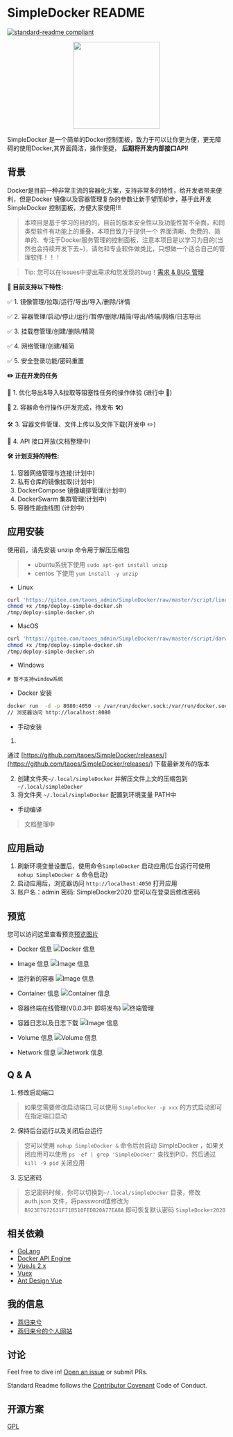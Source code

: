 # SimpleDocker README

[![standard-readme compliant](https://img.shields.io/badge/readme%20style-standard-brightgreen.svg?style=flat-square)](https://github.com/RichardLitt/standard-readme)

<div style="text-align:center">
    <img src="https://pic.zhoutao123.com/lib/simple-docker/logo-tm.png" width="200" alt="" >
</div>

SimpleDocker 是一个简单的Docker控制面板，致力于可以让你更方便，更无障碍的使用Docker,其界面简洁，操作便捷，  **后期将开发内部接口API**!

## 背景

Docker是目前一种非常主流的容器化方案，支持非常多的特性，给开发者带来便利，但是Docker 镜像以及容器管理复杂的参数让新手望而却步，基于此开发 SimpleDocker
控制面板，方便大家使用!!!

> 本项目是基于学习的目的的，目前的版本安全性以及功能性暂不全面，和同类型软件有功能上的重叠，本项目致力于提供一个 界面清晰、免费的、简单的、专注于Docker服务管理的控制面板，注意本项目是以学习为目的(当然也会持续开发下去~)，请勿和专业软件做类比，只想做一个适合自己的管理软件！！！

> Tip: 您可以在Issues中提出需求和您发现的bug！[需求 & BUG 管理](https://github.com/taoes/SimpleDocker/issues)


**🎉 目前支持以下特性:**

✅ 1. 镜像管理/拉取/运行/导出/导入/删除/详情

✅ 2. 容器管理/启动/停止/运行/暂停/删除/精简/导出/终端/网络/日志导出 

✅ 3. 挂载卷管理/创建/删除/精简 

✅ 4. 网络管理/创建/精简 

✅ 5. 安全登录功能/密码重置 


**✏️ 正在开发的任务**

🎉 1. 优化导出&导入&拉取等阻塞性任务的操作体验 (进行中 🎉) 

🎉 2. 容器命令行操作(开发完成，待发布 🛠) 

🛠 3. 容器文件管理、文件上传以及文件下载(开发中 ✏️) 

🧾 4. API 接口开放(文档整理中) 

**🛠 计划支持的特性:**

1. 容器网络管理与连接(计划中)
2. 私有仓库的镜像拉取(计划中)
3. DockerCompose 镜像编排管理(计划中)
4. DockerSwarm 集群管理(计划中)
5. 容器性能曲线图 (计划中)

## 应用安装

使用前，请先安装 unzip 命令用于解压压缩包

> + ubuntu系统下使用 `sudo apt-get install unzip`
> + centos 下使用 `yum install -y unzip`

+ Linux

```sh
curl 'https://gitee.com/taoes_admin/SimpleDocker/raw/master/script/linux-deploy.sh' > /tmp/deploy-simple-docker.sh
chmod +x /tmp/deploy-simple-docker.sh
/tmp/deploy-simple-docker.sh
```

+ MacOS

```sh
curl 'https://gitee.com/taoes_admin/SimpleDocker/raw/master/script/darwin-deploy.sh' > /tmp/deploy-simple-docker.sh
chmod +x /tmp/deploy-simple-docker.sh
/tmp/deploy-simple-docker.sh
```

+ Windows

```shell script
# 暂不支持window系统
```

+ Docker 安装

```sh
docker run  -d -p 8080:4050 -v /var/run/docker.sock:/var/run/docker.sock --name SimpleDocker  registry.cn-shanghai.aliyuncs.com/seven-tao/simple-docker:0.0.2
// 浏览器访问 http://localhost:8080  
```

+ 手动安装

1.

通过 [https://github.com/taoes/SimpleDocker/releases/](https://github.com/taoes/SimpleDocker/releases/)
下载最新发布的版本

2. 创建文件夹`~/.local/simpleDocker` 并解压文件上文的压缩包到 `~/.local/simpleDocker`
3. 将文件夹 `~/.local/simpleDocker` 配置到环境变量 PATH中


+ 手动编译

> 文档整理中

## 应用启动

1. 刷新环境变量设置后，使用命令`SimpleDocker` 启动应用(后台运行可使用 `nohup SimpleDocker &` 命令启动)
2. 启动应用后，浏览器访问 `http://localhost:4050` 打开应用
3. 账户名：admin 密码: SimpleDocker2020 您可以在登录后修改密码

## 预览
您可以访问这里查看预览[预览图片](./PREVIEW.md)

+ Docker 信息
  ![Docker 信息](./img/info.png)

+ Image 信息
  ![Image 信息](./img/image.png)

+ 运行新的容器
  ![Image 信息](./img/runContainer.png)

+ Container 信息
  ![Container 信息](./img/container.png)

+ 容器终端在线管理(V0.0.3中 即将发布)
  ![终端管理](./img/terminal.png)

+ 容器日志以及日志下载
  ![Image 信息](./img/containerLog.png)

+ Volume 信息
  ![Volume 信息](./img/volume.png)

+ Network 信息
  ![Network 信息](./img/network.png)

## Q & A

1. 修改启动端口

> 如果您需要修改启动端口,可以使用 `SimpleDocker -p xxx` 的方式启动即可在指定端口启动

2. 保持后台运行以及关闭后台运行

> 您可以使用 `nohup SimpleDocker &` 命令后台启动 SimpleDocker ，如果关闭应用可以使用 `ps -ef | grep 'SimpleDocker'`  查找到PID，然后通过  `kill -9 pid` 关闭应用

3. 忘记密码

> 忘记密码时候，你可以切换到`~/.local/simpleDocker` 目录，修改auth.json 文件，将password值修改为`B923E7672631F71B510FEDB20A77EA8A` 即可恢复默认密码 `SimpleDocker2020`

## 相关依赖

- [GoLang](https://golang.org/)
- [Docker API Engine](https://docs.docker.com/engine/api/sdk/)
- [VueJs 2.x](https://vuejs.org/)
- [Vuex](https://vuex.vuejs.org/)
- [Ant Design Vue](https://www.antdv.com/docs/vue/introduce-cn/)

## 我的信息

+ [燕归来兮](https://github.com/taoes)
+ [燕归来兮的个人网站](https://www.zhoutao123.com)

## 讨论

Feel free to dive in! [Open an issue](https://github.com/taoes/SimpleDocker/issues/new) or submit
PRs.

Standard Readme follows the [Contributor Covenant](http://contributor-covenant.org/version/1/3/0/)
Code of Conduct.

## 开源方案

[GPL](./LICENSE)
